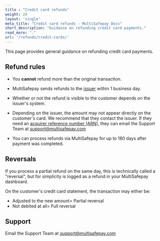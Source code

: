 ```yaml
---
title : "Credit card refunds"
weight: 20
layout: 'single'
meta_title: "Credit card refunds - MultiSafepay Docs"
short_description: "Guidance on refunding credit card payments."
read_more: "."
url: '/refunds/credit-cards/'
---
```

This page provides general guidance on refunding credit card payments. 

## Refund rules

- You **cannot** refund more than the original transaction. 

- MultiSafepay sends refunds to the [issuer](/glossaries/multisafepay-glossary/#issuer) within 1 business day.

- Whether or not the refund is visible to the customer depends on the issuer's system.

- Depending on the issuer, the amount may not appear directly on the customer's card. We recommend that they contact the issuer. If they need an [acquirer reference number (ARN)](/credit-cards-user-guide/glossary/#acquirer-reference-number-arn), they can email the Support Team at <support@multisafepay.com> 

- You can process refunds via MultiSafepay for up to 180 days after payment was completed. 

## Reversals

If you process a partial refund on the same day, this is technically called a "reversal", but for simplicity is logged as a refund in your MultiSafepay dashboard. 

On the customer's credit card statement, the transaction may either be:

- Adjusted to the new amount= Partial reversal
- Not debited at all= Full reversal

## Support

Email the Support Team at <support@multisafepay.com>
